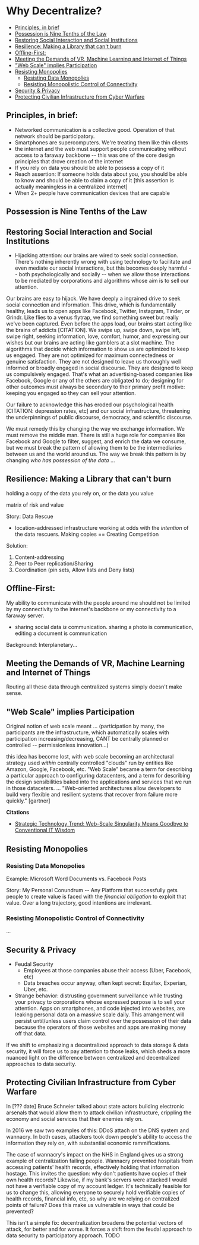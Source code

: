 # Why Decentralize?

- [Principles, in brief](#principles-in-brief)
- [Possession is Nine Tenths of the Law](#possession-is-nine-tenths-of-the-law)
- [Restoring Social Interaction and Social Institutions](#restoring-social-interaction-and-social-institutions)
- [Resilience: Making a Library that can't burn](#resilience-making-a-library-that-cant-burn)
- [Offline-First:](#offline-first)
- [Meeting the Demands of VR, Machine Learning and Internet of Things](#meeting-the-demands-of-vr-machine-learning-and-internet-of-things)
- ["Web Scale" implies Participation](#web-scale-implies-participation)
- [Resisting Monopolies](#resisting-monopolies)
  - [Resisting Data Monopolies](#resisting-data-monopolies)
  - [Resisting Monopolistic Control of Connectivity](#resisting-monopolistic-control-of-connectivity)
- [Security & Privacy](#security-privacy)
- [Protecting Civilian Infrastructure from Cyber Warfare](#protecting-civilian-infrastructure-from-cyber-warfare)

## Principles, in brief:
- Networked communication is a collective good. Operation of that network should be participatory.
- Smartphones are supercomputers. We're treating them like thin clients
- the internet and the web must support people communicating without access to a faraway backbone -- this was one of the core design principles that drove creation of the internet
- If you rely on data you should be able to possess a copy of it
- Reach assertion: If someone holds data about you, you should be able to know and should be able to claim a copy of it [this assertion is actually meaningless in a centralized internet]
- When 2+ people have communication devices that are capable


## Possession is Nine Tenths of the Law



## Restoring Social Interaction and Social Institutions

- Hijacking attention: our brains are wired to seek social connection. There's nothing inherently wrong with using technology to facilitate and even mediate our social interactions, but this becomes deeply harmful -- both psychologically and socially -- when we allow those interactions to be mediated by corporations and algorithms whose aim is to sell our attention.

Our brains are easy to hijack. We have deeply a ingrained drive to seek social connection and information. This drive, which is fundamentally healthy, leads us to open apps like Facebook, Twitter, Instagram, Tinder, or Grindr. Like flies to a venus flytrap, we find something sweet but really we've been captured. Even before the apps load, our brains start acting like the brains of addicts [CITATION]. We swipe up, swipe down, swipe left, swipe right, seeking information, love, comfort, humor, and expressing our wishes but our brains are acting like gamblers at a slot machine. The algorithms that decide which information to show us are optimized to keep us engaged. They are not optimized for maximum connectedness or genuine satisfaction. They are not designed to leave us thoroughly well informed or broadly engaged in social discourse. They are designed to keep us compulsively engaged. That's what an advertising-based companies like Facebook, Google or any of the others are obligated to do; designing for other outcomes must always be secondary to their primary profit motive: keeping you engaged so they can sell your attention.

Our failure to acknowledge this has eroded our psychological health [CITATION: depression rates, etc] and our social infrastructure, threatening the underpinnings of public discourse, democracy, and scientific discourse.

We must remedy this by changing the way we exchange information. We must remove the middle man. There is still a huge role for companies like Facebook and Google to filter, suggest, and enrich the data we consume, but we must break the pattern of allowing them to be the intermediaries between us and the world around us. The way we break this pattern is by changing _who has possession of the data_ ...

## Resilience: Making a Library that can't burn

holding a copy of the data you rely on, or the data you value

matrix of risk and value

Story: Data Rescue
- location-addressed infrastructure working at odds with the _intention_ of the data rescuers. Making copies == Creating Competition

Solution:
1. Content-addressing
2. Peer to Peer replication/Sharing
3. Coordination (pin sets, Allow lists and Deny lists)

## Offline-First:

My ability to communicate with the people around me should not be limited by my connectivity to the internet's backbone or my connectivity to a faraway server.
- sharing social data _is_ communication. sharing a photo is communication, editing a document is communication

Background: Interplanetary...

## Meeting the Demands of VR, Machine Learning and Internet of Things

Routing all these data through centralized systems simply doesn't make sense.

## "Web Scale" implies Participation

Original notion of web scale meant ... (participation by many, the participants are the infrastructure, which automatically scales with participation increasing/decreasing, CANT be centrally planned or controlled -- permissionless innovation...)

this idea has become lost, with web scale becoming an architectural strategy used _within_ centrally controlled "clouds" run by entities like Amazon, Google, Facebook, etc. "Web Scale" became a term for describing a particular approach to configuring datacenters, and a term for describing the design sensibilities baked into the applications and services that we run in those dataceters.  ... "Web-oriented architectures allow developers to build very flexible and resilient systems that recover from failure more quickly." [gartner]

**Citations**
- [Strategic Technology Trend: Web-Scale Singularity Means Goodbye to Conventional IT Wisdom](https://www.gartner.com/doc/2661319)


## Resisting Monopolies

### Resisting Data Monopolies
Example: Microsoft Word Documents vs. Facebook Posts

Story: My Personal Conundrum -- Any Platform that successfully gets people to create value is faced with the _financial obligation_ to exploit that value. Over a long trajectory, good intentions are irrelevant.

### Resisting Monopolistic Control of Connectivity

...



## Security & Privacy
- Feudal Security
  - Employees at those companies abuse their access (Uber, Facebook, etc)
  - Data breaches occur anyway, often kept secret: Equifax, Experian, Uber, etc.
- Strange behavior: distrusting government surveillance while trusting your privacy to corporations whose expressed purpose is to sell your attention. Apps on smartphones, and code injected into websites, are leaking personal data on a massive scale daily. This arrangement will persist until/unless users claim control over the possession of their data because the operators of those websites and apps are making money off that data.

If we shift to emphasizing a decentralized approach to data storage & data security, it will force us to pay attention to those leaks, which sheds a more nuanced light on the difference between centralized and decentralized approaches to data security.


## Protecting Civilian Infrastructure from Cyber Warfare

In [??? date] Bruce Schneier talked about state actors building electronic arsenals that would allow them to attack civilian infrastructure, crippling the economy and social services that their enemies rely on.

In 2016 we saw two examples of this: DDoS attach on the DNS system and wannacry. In both cases, attackers took down people's ability to access the information they rely on, with substantial economic rammifications.

The case of wannacry's impact on the NHS in England gives us a strong example of centralization failing people. Wannacry prevented hospitals from accessing patients' health records, effectively holding that information hostage. This invites the question: why don't patients have copies of their own health records? Likewise, if my bank's servers were attacked I would not have a verifiable copy of my account ledger. It's technically feasible for us to change this, allowing everyone to securely hold verifiable copies of health records, financial info, etc, so why are we relying on centralized points of failure? Does this make us vulnerable in ways that could be prevented?

This isn't a simple fix: decentralization broadens the potential vectors of attack, for better and for worse. It forces a shift from the feudal approach to data security to participatory approach. TODO
